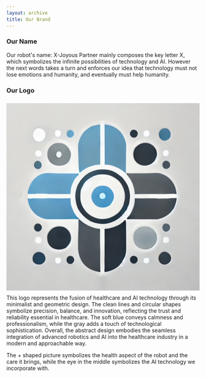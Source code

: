 ```yaml
---
layout: archive
title: Our Brand
---
```


### Our Name
Our robot's name: X-Joyous Partner mainly composes the key letter X, which symbolizes the infinite possibilities of technology and AI. However the next words takes a turn and enforces our idea that technology must not lose emotions and humanity, and eventually must help humanity.
### Our Logo
![Logo](1.png)
This logo represents the fusion of healthcare and AI technology through its minimalist and geometric design. The clean lines and circular shapes symbolize precision, balance, and innovation, reflecting the trust and reliability essential in healthcare. The soft blue conveys calmness and professionalism, while the gray adds a touch of technological sophistication. Overall, the abstract design embodies the seamless integration of advanced robotics and AI into the healthcare industry in a modern and approachable way.

The + shaped picture symbolizes the health aspect of the robot and the care it brings, while the eye in the middle symbolizes the AI technology we incorporate with.